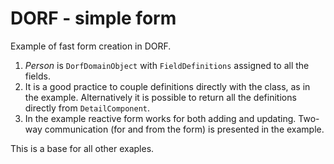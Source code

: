 # DORF - simple form
Example of fast form creation in DORF.

1. _Person_ is `DorfDomainObject` with `FieldDefinitions` assigned to all the fields. 
2. It is a good practice to couple definitions directly with the class, as in the example. Alternatively it is possible to return all the definitions directly from `DetailComponent`.
3. In the example reactive form works for both adding and updating. Two-way communication (for and from the form) is presented in the example.

This is a base for all other exaples.